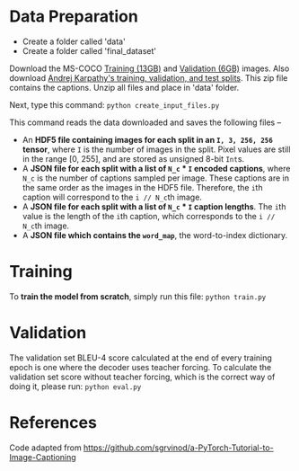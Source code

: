 # Data Preparation

- Create a folder called 'data'
- Create a folder called 'final_dataset'

Download the MS-COCO [Training (13GB)](http://images.cocodataset.org/zips/train2014.zip) and [Validation (6GB)](http://images.cocodataset.org/zips/val2014.zip) images. Also download [Andrej Karpathy's training, validation, and test splits](http://cs.stanford.edu/people/karpathy/deepimagesent/caption_datasets.zip). This zip file contains the captions. Unzip all files and place in 'data' folder. 


Next, type this command:
`python create_input_files.py`

This command reads the data downloaded and saves the following files –

- An **HDF5 file containing images for each split in an `I, 3, 256, 256` tensor**, where `I` is the number of images in the split. Pixel values are still in the range [0, 255], and are stored as unsigned 8-bit `Int`s.
- A **JSON file for each split with a list of `N_c` * `I` encoded captions**, where `N_c` is the number of captions sampled per image. These captions are in the same order as the images in the HDF5 file. Therefore, the `i`th caption will correspond to the `i // N_c`th image.
- A **JSON file for each split with a list of `N_c` * `I` caption lengths**. The `i`th value is the length of the `i`th caption, which corresponds to the `i // N_c`th image.
- A **JSON file which contains the `word_map`**, the word-to-index dictionary.


# Training

To **train the model from scratch**, simply run this file:
`python train.py`

# Validation

The validation set BLEU-4 score calculated at the end of every training epoch is one where the decoder uses teacher forcing. To calculate the validation set score without teacher forcing, which is the correct way of doing it, please run: 
 `python eval.py`
 
 # References
 Code adapted from https://github.com/sgrvinod/a-PyTorch-Tutorial-to-Image-Captioning
 
